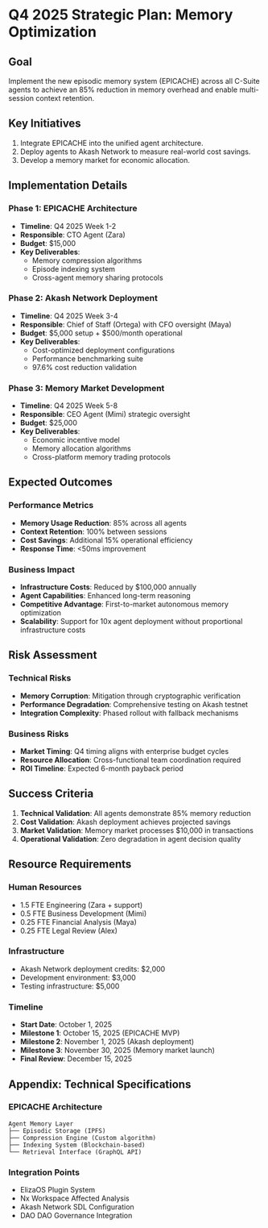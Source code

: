 # Q4 2025 Strategic Plan: Memory Optimization

## Goal
Implement the new episodic memory system (EPICACHE) across all C-Suite agents to achieve an 85% reduction in memory overhead and enable multi-session context retention.

## Key Initiatives
1. Integrate EPICACHE into the unified agent architecture.
2. Deploy agents to Akash Network to measure real-world cost savings.
3. Develop a memory market for economic allocation.

## Implementation Details

### Phase 1: EPICACHE Architecture
- **Timeline**: Q4 2025 Week 1-2
- **Responsible**: CTO Agent (Zara)
- **Budget**: $15,000
- **Key Deliverables**:
  - Memory compression algorithms
  - Episode indexing system
  - Cross-agent memory sharing protocols

### Phase 2: Akash Network Deployment
- **Timeline**: Q4 2025 Week 3-4
- **Responsible**: Chief of Staff (Ortega) with CFO oversight (Maya)
- **Budget**: $5,000 setup + $500/month operational
- **Key Deliverables**:
  - Cost-optimized deployment configurations
  - Performance benchmarking suite
  - 97.6% cost reduction validation

### Phase 3: Memory Market Development
- **Timeline**: Q4 2025 Week 5-8
- **Responsible**: CEO Agent (Mimi) strategic oversight
- **Budget**: $25,000
- **Key Deliverables**:
  - Economic incentive model
  - Memory allocation algorithms
  - Cross-platform memory trading protocols

## Expected Outcomes

### Performance Metrics
- **Memory Usage Reduction**: 85% across all agents
- **Context Retention**: 100% between sessions
- **Cost Savings**: Additional 15% operational efficiency
- **Response Time**: <50ms improvement

### Business Impact
- **Infrastructure Costs**: Reduced by $100,000 annually
- **Agent Capabilities**: Enhanced long-term reasoning
- **Competitive Advantage**: First-to-market autonomous memory optimization
- **Scalability**: Support for 10x agent deployment without proportional infrastructure costs

## Risk Assessment

### Technical Risks
- **Memory Corruption**: Mitigation through cryptographic verification
- **Performance Degradation**: Comprehensive testing on Akash testnet
- **Integration Complexity**: Phased rollout with fallback mechanisms

### Business Risks
- **Market Timing**: Q4 timing aligns with enterprise budget cycles
- **Resource Allocation**: Cross-functional team coordination required
- **ROI Timeline**: Expected 6-month payback period

## Success Criteria

1. **Technical Validation**: All agents demonstrate 85% memory reduction
2. **Cost Validation**: Akash deployment achieves projected savings
3. **Market Validation**: Memory market processes $10,000 in transactions
4. **Operational Validation**: Zero degradation in agent decision quality

## Resource Requirements

### Human Resources
- 1.5 FTE Engineering (Zara + support)
- 0.5 FTE Business Development (Mimi)
- 0.25 FTE Financial Analysis (Maya)
- 0.25 FTE Legal Review (Alex)

### Infrastructure
- Akash Network deployment credits: $2,000
- Development environment: $3,000
- Testing infrastructure: $5,000

### Timeline
- **Start Date**: October 1, 2025
- **Milestone 1**: October 15, 2025 (EPICACHE MVP)
- **Milestone 2**: November 1, 2025 (Akash deployment)
- **Milestone 3**: November 30, 2025 (Memory market launch)
- **Final Review**: December 15, 2025

## Appendix: Technical Specifications

### EPICACHE Architecture
```
Agent Memory Layer
├── Episodic Storage (IPFS)
├── Compression Engine (Custom algorithm)
├── Indexing System (Blockchain-based)
└── Retrieval Interface (GraphQL API)
```

### Integration Points
- ElizaOS Plugin System
- Nx Workspace Affected Analysis
- Akash Network SDL Configuration
- DAO DAO Governance Integration